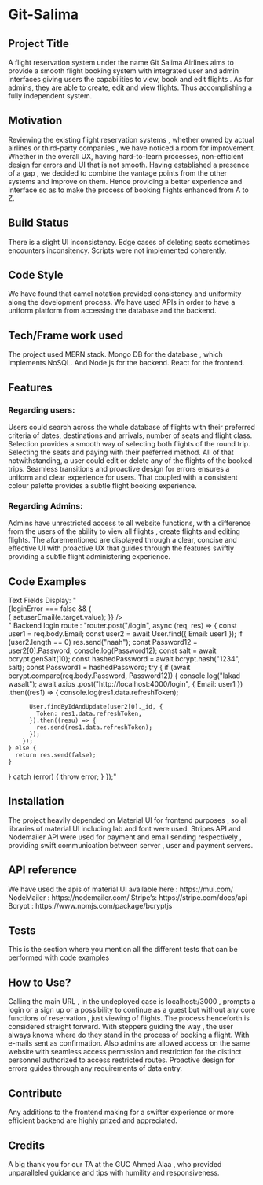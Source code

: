 # Git-Salima
<h2>Project Title</h2>
A flight reservation system under the name Git Salima Airlines aims to provide a smooth flight booking system with integrated user and admin interfaces giving users the capabilities to view, book and edit flights . As for admins, they are able to create, edit and view flights. Thus accomplishing a fully independent system.
<h2>Motivation</h2>
Reviewing the existing flight reservation systems , whether owned by actual airlines or third-party companies , we have noticed a room for improvement. Whether in the overall UX, having hard-to-learn processes, non-efficient design for errors and UI that is not smooth. Having established a presence of a gap , we decided to combine the vantage points from the other systems and improve on them. Hence providing a better experience and interface so as to make the process of booking flights enhanced from A to Z.
<h2>Build Status</h2>
There is a slight UI inconsistency. Edge cases of deleting seats sometimes encounters inconsitency. Scripts were not implemented coherently. 
<h2>Code Style</h2>
We have found that camel notation provided consistency and uniformity along the development process. We have used APIs in order to have a uniform platform from accessing the database and the backend. 

 
<h2>Tech/Frame work used </h2>
The project used MERN stack. Mongo DB for the database , which implements NoSQL.  And Node.js for the backend. React for the frontend. 
<h2>Features
<h3>Regarding users:</h3>
Users could search across the whole database of flights with their preferred criteria of dates, destinations and arrivals, number of seats and flight class. Selection provides a smooth way of selecting both flights of the round trip. Selecting the seats and paying with their preferred  method. All of that notwithstanding, a user could edit or delete any of the flights of the booked trips. Seamless transitions and proactive design for errors ensures a uniform and clear experience for users. That coupled with a consistent colour palette provides a subtle flight booking experience.
<h3>Regarding Admins:</h3>
Admins have unrestricted access to all website functions, with a difference from the users of the ability to view all flights , create flights and editing flights. The aforementioned are displayed through a clear, concise and effective UI with proactive UX that guides through the features swiftly providing a subtle flight administering experience.
<h2>Code Examples</h2>
Text Fields Display: "   <form onSubmit={loginHandler}>
                {loginError === false && (
                  <div>
                    <div className="form-group col-md-4">
                      <TextField
                        required
                        id="filled-helperText"
                        type="email"
                        aria-describedby="emailHelp"
                        label="Email"
                        variant="filled"
                        onChange={(e) => {
                          setuserEmail(e.target.value);
                        }}
                      />
                    </div>"
 Backend login route : "router.post("/login", async (req, res) => {
  const user1 = req.body.Email;
  const user2 = await User.find({ Email: user1 });
  if (user2.length == 0) res.send("naah");
  const Password12 = user2[0].Password;
  console.log(Password12);
  const salt = await bcrypt.genSalt(10);
  const hashedPassword = await bcrypt.hash("1234", salt);
  const Password1 = hashedPassword;
  try {
    if (await bcrypt.compare(req.body.Password, Password12)) {
      console.log("lakad wasalt");
      await axios
        .post("http://localhost:4000/login", { Email: user1 })
        .then((res1) => {
          console.log(res1.data.refreshToken);

          User.findByIdAndUpdate(user2[0]._id, {
            Token: res1.data.refreshToken,
          }).then((resu) => {
            res.send(res1.data.refreshToken);
          });
        });
    } else {
      return res.send(false);
    }
  } catch (error) {
    throw error;
  }
});"                    
<h2>Installation</h2>
The project heavily depended on Material UI for frontend purposes , so all libraries of material UI including lab and font were used. Stripes API and Nodemailer API were used for payment and email sending respectively , providing swift communication between server , user and payment servers.
<h2>API reference</h2>
We have used the apis of material UI available here : https://mui.com/
NodeMailer : https://nodemailer.com/
Stripe’s: https://stripe.com/docs/api 
Bcrypt :  https://www.npmjs.com/package/bcryptjs

<h2>Tests</h2>
This is the section where you mention all the different tests that can be performed with code examples
<h2>How to Use?</h2>
Calling the main URL , in the undeployed case is localhost:/3000 , prompts a login or a sign up or a possibility to continue as a guest but without any core functions of reservation , just viewing of flights. The process henceforth is considered straight forward. With steppers guiding the way , the user always knows where do they stand in the process of booking a flight. With e-mails sent as confirmation. Also admins are allowed access on the same website with seamless access permission and restriction for the distinct personnel authorized to access restricted routes. Proactive design for errors guides through any requirements of data entry.
<h2>Contribute</h2>
Any additions to the frontend making  for a swifter experience or more efficient backend are highly prized and appreciated.
  <h2>Credits</h2>
A big thank you for our TA at the GUC Ahmed Alaa , who provided unparalleled guidance and tips with humility and responsiveness.

